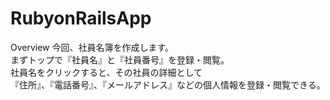# RubyonRailsApp

Overview
今回、社員名簿を作成します。  
まずトップで『社員名』と『社員番号』を登録・閲覧。  
社員名をクリックすると、その社員の詳細として  
『住所』、『電話番号』、『メールアドレス』などの個人情報を登録・閲覧できる。  
